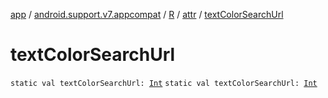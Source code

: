 [app](../../../index.md) / [android.support.v7.appcompat](../../index.md) / [R](../index.md) / [attr](index.md) / [textColorSearchUrl](./text-color-search-url.md)

# textColorSearchUrl

`static val textColorSearchUrl: `[`Int`](https://kotlinlang.org/api/latest/jvm/stdlib/kotlin/-int/index.html)
`static val textColorSearchUrl: `[`Int`](https://kotlinlang.org/api/latest/jvm/stdlib/kotlin/-int/index.html)